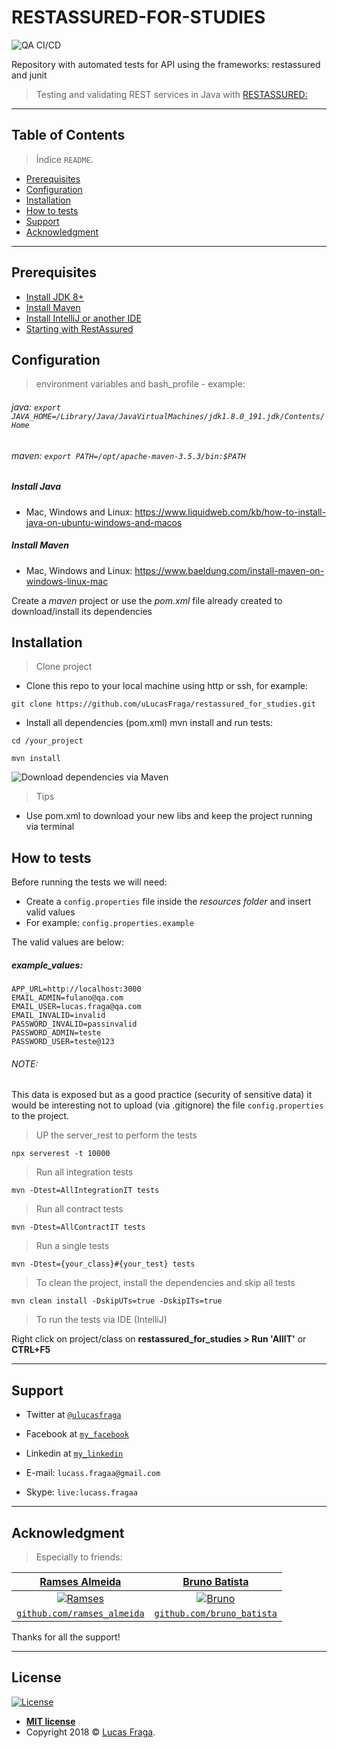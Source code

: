 # RESTASSURED-FOR-STUDIES

![QA CI/CD](https://github.com/uLucasFraga/restassured_for_studies/workflows/QA%20CI/CD/badge.svg)

Repository with automated tests for API using the frameworks: restassured and junit

> Testing and validating REST services in Java with [RESTASSURED:](https://github.com/rest-assured/rest-assured)

---

## Table of Contents

> Índice `README`.

- [Prerequisites](#prerequisites)
- [Configuration](#configuration)
- [Installation](#installation)
- [How to tests](#how-to-test)
- [Support](#support)
- [Acknowledgment](#acknowledgment)

---

## Prerequisites

- [Install JDK 8+](https://www.oracle.com/java/technologies/javase-downloads.html)
- [Install Maven](https://maven.apache.org/install.html)
- [Install IntelliJ or another IDE](https://www.jetbrains.com/idea/download/)
- [Starting with RestAssured](https://github.com/rest-assured/rest-assured/wiki/GettingStarted)

## Configuration

> environment variables and bash_profile - example:

###### java: `export JAVA_HOME=/Library/Java/JavaVirtualMachines/jdk1.8.0_191.jdk/Contents/Home`

###### maven: `export PATH=/opt/apache-maven-3.5.3/bin:$PATH`

##### Install Java
- Mac, Windows and Linux: https://www.liquidweb.com/kb/how-to-install-java-on-ubuntu-windows-and-macos

##### Install Maven
- Mac, Windows and Linux: https://www.baeldung.com/install-maven-on-windows-linux-mac

Create a _maven_ project or use the _pom.xml_ file already created to download/install its dependencies

## Installation

> Clone project

- Clone this repo to your local machine using http or ssh, for example:

`git clone https://github.com/uLucasFraga/restassured_for_studies.git`

- Install all dependencies (pom.xml) mvn install and run tests:

`cd /your_project`

`mvn install`

![Download dependencies via Maven](http://g.recordit.co/vCNaZgadVu.gif)

> Tips

- Use pom.xml to download your new libs and keep the project running via terminal

## How to tests

Before running the tests we will need:

- Create a `config.properties` file inside the *resources folder* and insert valid values
- For example: `config.properties.example`

The valid values are below:

##### example_values:
```
APP_URL=http://localhost:3000
EMAIL_ADMIN=fulano@qa.com
EMAIL_USER=lucas.fraga@qa.com
EMAIL_INVALID=invalid
PASSWORD_INVALID=passinvalid
PASSWORD_ADMIN=teste
PASSWORD_USER=teste@123
```
###### NOTE:
This data is exposed but as a good practice (security of sensitive data) it would be interesting not to upload (via .gitignore) the file `config.properties` to the project.

> UP the server_rest to perform the tests

`npx serverest -t 10000`

> Run all integration tests

`mvn -Dtest=AllIntegrationIT tests `

> Run all contract tests

`mvn -Dtest=AllContractIT tests `

> Run a single tests

`mvn -Dtest={your_class}#{your_test} tests`

> To clean the project, install the dependencies and skip all tests

`mvn clean install -DskipUTs=true -DskipITs=true`

> To run the tests via IDE (IntelliJ)

Right click on project/class on **restassured_for_studies > Run 'AllIT'** or **CTRL+F5**

---

## Support

- Twitter at <a href="https://twitter.com/uLucasFraga" target="_blank">`@ulucasfraga`</a>
- Facebook at <a href="https://www.facebook.com/lucass.fragaa" target="_blank">`my_facebook`</a>
- Linkedin at <a href="https://www.linkedin.com/in/ulucasfraga" target="_blank">`my_linkedin`</a>

- E-mail: `lucass.fragaa@gmail.com`
- Skype: `live:lucass.fragaa`

---

## Acknowledgment

> Especially to friends:

| <a href="https://www.linkedin.com/in/rsaccoll/" target="_blank">**Ramses Almeida**</a> | <a href="https://www.linkedin.com/in/bruno-batista-87734464/" target="_blank">**Bruno Batista**</a> | 
| :---: |:---:|
| [![Ramses](https://avatars2.githubusercontent.com/u/1155439?s=120&v=2)](https://www.linkedin.com/in/rsaccoll/)    | [![Bruno](https://avatars3.githubusercontent.com/u/8673550?s=120&u=f5b8959ce612cc376134b68c6d7c14869666d427&v=2)](https://www.linkedin.com/in/bruno-batista-87734464/) |
| <a href="https://github.com/rsaccoll" target="_blank">`github.com/ramses_almeida`</a> | <a href="https://github.com/brunobatista25" target="_blank">`github.com/bruno_batista`</a> |

Thanks for all the support!

---

## License

[![License](http://img.shields.io/:license-mit-blue.svg?style=flat-square)](http://badges.mit-license.org)

- **[MIT license](http://opensource.org/licenses/mit-license.php)**
- Copyright 2018 © <a href="https://www.linkedin.com/in/ulucasfraga" target="_blank">Lucas Fraga</a>.

